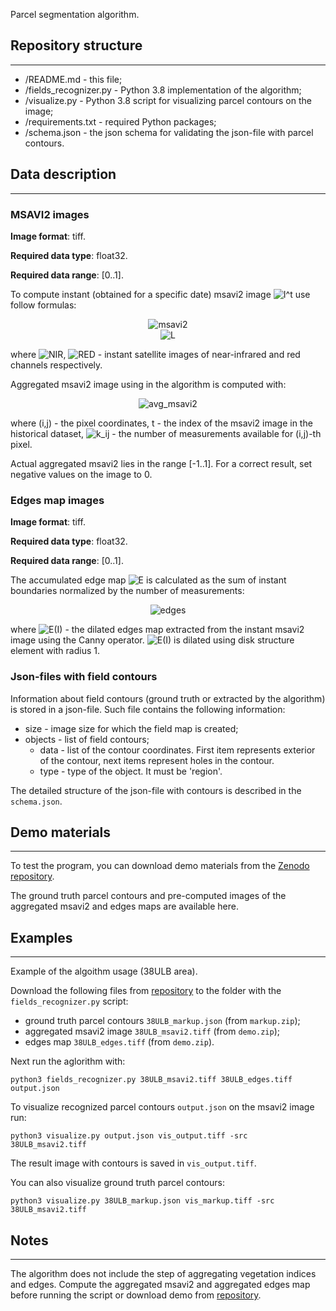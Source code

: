 Parcel segmentation algorithm.

Repository structure
--------------------
--------------------

- /README.md - this file;
- /fields_recognizer.py  - Python 3.8 implementation of the algorithm;
- /visualize.py - Python 3.8 script for visualizing parcel contours on the image;
- /requirements.txt      - required Python packages;
- /schema.json - the json schema for validating the json-file with parcel contours.

Data description
----------
----------

### MSAVI2 images

**Image format**: tiff.

**Required data type**: float32.

**Required data range**: [0..1].

To compute instant (obtained  for a specific date) msavi2 image <img src="https://latex.codecogs.com/svg.latex?I^t" title="I^t" /> use follow formulas:

<p align="center">
  <img src="https://latex.codecogs.com/svg.latex?I^t%20=%20\frac{(NIR^t%20-%20RED^t)%20(1%20+%20L^t)}{(NIR^t%20+%20RED^t%20+%20L^t)}," title="msavi2" />
  <br>
  <img src="https://latex.codecogs.com/svg.latex?L^t=1-0.5\cdot(2NIR^t+1-\sqrt{(2NIR^t+1)^2-8(NIR^t-RED^t))})," title="L" />
</p>

where <img src="https://latex.codecogs.com/svg.latex?NIR^t" title="NIR" />, <img src="https://latex.codecogs.com/svg.latex?RED^t" title="RED" /> - instant satellite images of near-infrared and red channels respectively.

Aggregated msavi2 image using in the algorithm is computed with:

<p align="center">
  <img src="https://latex.codecogs.com/svg.latex?\tilde{I}_{i,j}=\frac{1}{k_{i,j}}\sum_{t=0}^{k_{i,j}-1}I^{t}_{i,j}," title="avg_msavi2" />
</p>

where (i,j) - the pixel coordinates, t - the index of the msavi2 image in the historical dataset, <img src="https://latex.codecogs.com/svg.latex?k_{i,j}" title="k_ij" /> - the number of measurements available for (i,j)-th pixel.

Actual aggregated msavi2 lies in the range [-1..1]. For a correct result, set negative values ​​on the image to 0.

### Edges map images

**Image format**: tiff.

**Required data type**: float32.

**Required data range**: [0..1].

The accumulated edge map <img src="https://latex.codecogs.com/svg.latex?\tilde{E}" title="E" /> is calculated as the sum of instant boundaries normalized by the number of measurements:

<p align="center">
  <img src="https://latex.codecogs.com/svg.latex?\tilde{E}_{i,j}=\frac{1}{k_{i,j}}\sum_{t=0}^{k_{i,j}-1}E(I^t)_{i,j}," title="edges" />
</p>

where <img src="https://latex.codecogs.com/svg.latex?E(I^t)" title="E(I)" /> - the dilated edges map extracted from the instant msavi2 image using the Canny operator. <img src="https://latex.codecogs.com/svg.latex?E(I^t)" title="E(I)" /> is dilated using disk structure element with radius 1.

### Json-files with field contours

Information about field contours (ground truth or extracted by the algorithm) is stored in a json-file.
Such file contains the following information:
- size - image size for which the field map is created;
- objects - list of field contours;
  - data - list of the contour coordinates. First item represents exterior of the contour, next items represent holes in the contour.
  - type - type of the object. It must be 'region'.

The detailed structure of the json-file with contours is described in the `schema.json`.

Demo materials
-----------------
-----------------

To test the program, you can download demo materials from the [Zenodo repository](https://zenodo.org/record/5571868 "zeno repo").

The ground truth parcel contours and pre-computed images of the aggregated msavi2 and edges maps are available here.

Examples
--------
--------

Example of the algoithm usage (38ULB area).

Download the following files from [repository](https://zenodo.org/record/5571868) to the folder with the `fields_recognizer.py` script:
- ground truth parcel contours `38ULB_markup.json` (from `markup.zip`);
- aggregated msavi2 image `38ULB_msavi2.tiff` (from `demo.zip`);
- edges map `38ULB_edges.tiff` (from `demo.zip`).

Next run the aglorithm with:
```
python3 fields_recognizer.py 38ULB_msavi2.tiff 38ULB_edges.tiff output.json
```

To visualize recognized parcel contours `output.json` on the msavi2 image run:
```
python3 visualize.py output.json vis_output.tiff -src 38ULB_msavi2.tiff
```
The result image with contours is saved in `vis_output.tiff`.

You can also visualize ground truth parcel contours:
```
python3 visualize.py 38ULB_markup.json vis_markup.tiff -src 38ULB_msavi2.tiff
```

Notes
-----
-----

The algorithm does not include the step of aggregating vegetation indices and edges. Compute the aggregated msavi2 and aggregated edges map before running the script or download demo from [repository](https://zenodo.org/record/5571868).


